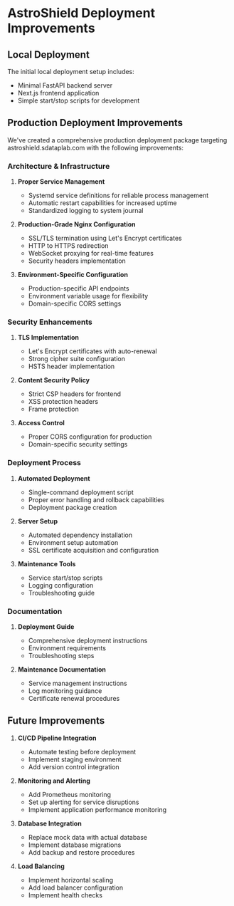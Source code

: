 # AstroShield Deployment Improvements

## Local Deployment

The initial local deployment setup includes:

- Minimal FastAPI backend server
- Next.js frontend application
- Simple start/stop scripts for development

## Production Deployment Improvements

We've created a comprehensive production deployment package targeting astroshield.sdataplab.com with the following improvements:

### Architecture & Infrastructure

1. **Proper Service Management**
   - Systemd service definitions for reliable process management
   - Automatic restart capabilities for increased uptime
   - Standardized logging to system journal

2. **Production-Grade Nginx Configuration**
   - SSL/TLS termination using Let's Encrypt certificates
   - HTTP to HTTPS redirection
   - WebSocket proxying for real-time features
   - Security headers implementation

3. **Environment-Specific Configuration**
   - Production-specific API endpoints
   - Environment variable usage for flexibility
   - Domain-specific CORS settings

### Security Enhancements

1. **TLS Implementation**
   - Let's Encrypt certificates with auto-renewal
   - Strong cipher suite configuration
   - HSTS header implementation

2. **Content Security Policy**
   - Strict CSP headers for frontend
   - XSS protection headers
   - Frame protection

3. **Access Control**
   - Proper CORS configuration for production
   - Domain-specific security settings

### Deployment Process

1. **Automated Deployment**
   - Single-command deployment script
   - Proper error handling and rollback capabilities
   - Deployment package creation

2. **Server Setup**
   - Automated dependency installation
   - Environment setup automation
   - SSL certificate acquisition and configuration

3. **Maintenance Tools**
   - Service start/stop scripts
   - Logging configuration
   - Troubleshooting guide

### Documentation

1. **Deployment Guide**
   - Comprehensive deployment instructions
   - Environment requirements
   - Troubleshooting steps

2. **Maintenance Documentation**
   - Service management instructions
   - Log monitoring guidance
   - Certificate renewal procedures

## Future Improvements

1. **CI/CD Pipeline Integration**
   - Automate testing before deployment
   - Implement staging environment
   - Add version control integration

2. **Monitoring and Alerting**
   - Add Prometheus monitoring
   - Set up alerting for service disruptions
   - Implement application performance monitoring

3. **Database Integration**
   - Replace mock data with actual database
   - Implement database migrations
   - Add backup and restore procedures

4. **Load Balancing**
   - Implement horizontal scaling
   - Add load balancer configuration
   - Implement health checks